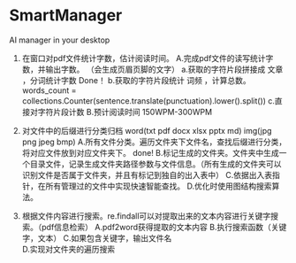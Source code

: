 # SmartManager
AI manager in your desktop

 1. 在窗口对pdf文件统计字数，估计阅读时间。 
       A.完成pdf文件的读写统计字数，并输出字数。 （会生成页眉页脚的文字） 
           a.获取的字符片段拼接成  文章  ，分词统计字数                                                                                           Done！ 
           b.获取的字符片段统计 词频 ，计算总数。         words_count = collections.Counter(sentence.translate(punctuation).lower().split()) 
           c.直接对字符片段计数 
       B.预计阅读时间   150WPM-300WPM 

 2. 对文件中的后缀进行分类归档  word(txt pdf docx xlsx pptx md)       img(jpg png jpeg bmp) 
       A.所有文件分类。遍历文件夹下文件名，查找后缀进行分类，将对应文件放到对应文件夹下。                           done!
       B.标记生成的文件夹。文件夹中生成一个目录文件，记录生成文件夹路径参数与文件信息。（所有生成的文件夹可以识别文件是否属于文件夹，并且有标记到独自的出入表中）
       C.依据出入表指针，在所有管理过的文件中实现快速智能查找。
       D.优化时使用图结构搜索算法。

 3. 根据文件内容进行搜索。re.findall可以对提取出来的文本内容进行关键字搜索。（pdf信息检索） 
       A.pdf2word获得提取的文本内容 
       B.执行搜索函数（关键字，文本） 
       C.如果包含关键字，输出文件名  
       D.实现对文件夹的遍历搜索 
